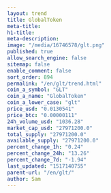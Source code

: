 ```yaml
---
layout: trend
title: GlobalToken
meta-title: 
h1-title: 
meta-description: 
image: "/media/16746578/glt.png"
published: true
allow_search_engine: false
sitemap: false
enable_comment: false
sort_order: 894
permalink: "/en/glt/trend.html"
coin_a_symbol: "GLT"
coin_a_name: "GlobalToken"
coin_a_lower_case: "glt"
price_usd: "0.0130541"
price_btc: "0.00000111"
24h_volume_usd: "1036.28"
market_cap_usd: "27971200.0"
total_supply: "27971200.0"
available_supply: "27971200.0"
percent_change_1h: "0.24"
percent_change_24h: "13.26"
percent_change_7d: "-1.94"
last_updated: "1517140755"
parent-url: "/en/glt/"
author: Sam
---
```


